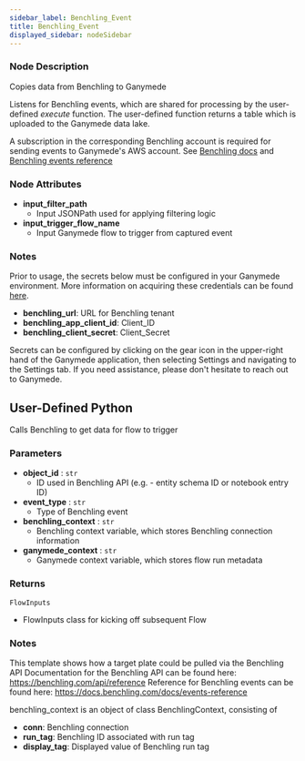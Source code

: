 ```yaml
---
sidebar_label: Benchling_Event
title: Benchling_Event
displayed_sidebar: nodeSidebar
---
```


### Node Description
Copies data from Benchling to Ganymede

Listens for Benchling events, which are shared for processing by the user-defined _execute_
function.  The user-defined function returns a table which is uploaded to the Ganymede data lake.

A subscription in the corresponding Benchling account is required for sending events to
Ganymede's AWS account.
See [Benchling docs](https://docs.benchling.com/docs/events-getting-started#setting-up-a-subscription)
and [Benchling events reference](https://docs.benchling.com/docs/events-reference)


### Node Attributes
- **input_filter_path**
  - Input JSONPath used for applying filtering logic
- **input_trigger_flow_name**
  - Input Ganymede flow to trigger from captured event


### Notes
Prior to usage, the secrets below must be configured in your Ganymede environment.  More information
on acquiring these credentials can be found [here](https://docs.benchling.com/docs/authentication).
- **benchling_url**: URL for Benchling tenant
- **benchling_app_client_id**: Client_ID
- **benchling_client_secret**: Client_Secret

Secrets can be configured by clicking on the gear icon in the upper-right hand of the Ganymede
application, then selecting Settings and navigating to the Settings tab.  If you need
assistance, please don't hesitate to reach out to Ganymede.
## User-Defined Python
Calls Benchling to get data for flow to trigger


### Parameters
- **object_id** : `str`
    - ID used in Benchling API (e.g. - entity schema ID or notebook entry ID)
- **event_type** : `str`
    - Type of Benchling event
- **benchling_context** : `str`
    - Benchling context variable, which stores Benchling connection information
- **ganymede_context** : `str`
    - Ganymede context variable, which stores flow run metadata


### Returns
`FlowInputs`
  - FlowInputs class for kicking off subsequent Flow


### Notes
This template shows how a target plate could be pulled via the Benchling API
Documentation for the Benchling API can be found here: https://benchling.com/api/reference
Reference for Benchling events can be found here: https://docs.benchling.com/docs/events-reference

benchling_context is an object of class BenchlingContext, consisting of
- **conn**: Benchling connection
- **run_tag**: Benchling ID associated with run tag
- **display_tag**: Displayed value of Benchling run tag